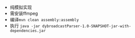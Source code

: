 - 纯模拟实现
- 需安装ffmpeg
- 编译` mvn clean assembly:assembly `
- 执行 ` java -jar dybroadcastParser-1.0-SNAPSHOT-jar-with-dependencies.jar `